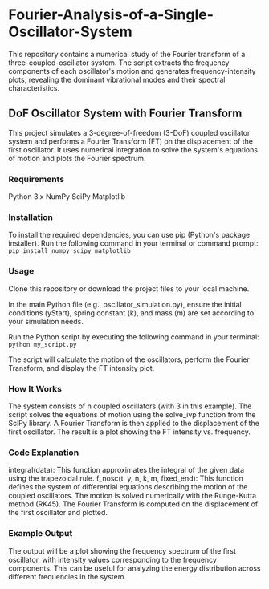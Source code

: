 # Fourier-Analysis-of-a-Single-Oscillator-System
This repository contains a numerical study of the Fourier transform of a three-coupled-oscillator system. The script extracts the frequency components of each oscillator's motion and generates frequency-intensity plots, revealing the dominant vibrational modes and their spectral characteristics.

## DoF Oscillator System with Fourier Transform
This project simulates a 3-degree-of-freedom (3-DoF) coupled oscillator system and performs a Fourier Transform (FT) on the displacement of the first oscillator. It uses numerical integration to solve the system's equations of motion and plots the Fourier spectrum.

### Requirements

Python 3.x
NumPy
SciPy
Matplotlib

### Installation
To install the required dependencies, you can use pip (Python's package installer). Run the following command in your terminal or command prompt:
`pip install numpy scipy matplotlib`

### Usage
Clone this repository or download the project files to your local machine.

In the main Python file (e.g., oscillator_simulation.py), ensure the initial conditions (yStart), spring constant (k), and mass (m) are set according to your simulation needs.

Run the Python script by executing the following command in your terminal:
`python my_script.py`

The script will calculate the motion of the oscillators, perform the Fourier Transform, and display the FT intensity plot.

### How It Works
The system consists of n coupled oscillators (with 3 in this example).
The script solves the equations of motion using the solve_ivp function from the SciPy library.
A Fourier Transform is then applied to the displacement of the first oscillator.
The result is a plot showing the FT intensity vs. frequency.

### Code Explanation
integral(data): This function approximates the integral of the given data using the trapezoidal rule.
f_nosc(t, y, n, k, m, fixed_end): This function defines the system of differential equations describing the motion of the coupled oscillators.
The motion is solved numerically with the Runge-Kutta method (RK45).
The Fourier Transform is computed on the displacement of the first oscillator and plotted.

### Example Output
The output will be a plot showing the frequency spectrum of the first oscillator, with intensity values corresponding to the frequency components. This can be useful for analyzing the energy distribution across different frequencies in the system.
